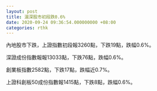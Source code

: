 ```yaml
---
layout: post
title: 滬深股市初段跌0.6%
date: 2020-09-24 09:36:54.000000000 +08:00
categories: rthk
---
```


內地股市下跌，上證指數初段報3260點，下跌19點，跌幅0.6%。

深證成份指數報報13033點，下跌76點，跌幅0.6%。

創業板指數2582點，下跌17點，跌幅近0.7%。

上證科創板50成份指數報1415點，下跌8點，跌幅0.6%。
